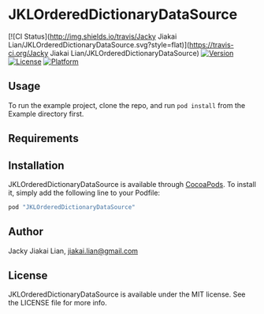 # JKLOrderedDictionaryDataSource

[![CI Status](http://img.shields.io/travis/Jacky Jiakai Lian/JKLOrderedDictionaryDataSource.svg?style=flat)](https://travis-ci.org/Jacky Jiakai Lian/JKLOrderedDictionaryDataSource)
[![Version](https://img.shields.io/cocoapods/v/JKLOrderedDictionaryDataSource.svg?style=flat)](http://cocoapods.org/pods/JKLOrderedDictionaryDataSource)
[![License](https://img.shields.io/cocoapods/l/JKLOrderedDictionaryDataSource.svg?style=flat)](http://cocoapods.org/pods/JKLOrderedDictionaryDataSource)
[![Platform](https://img.shields.io/cocoapods/p/JKLOrderedDictionaryDataSource.svg?style=flat)](http://cocoapods.org/pods/JKLOrderedDictionaryDataSource)

## Usage

To run the example project, clone the repo, and run `pod install` from the Example directory first.

## Requirements

## Installation

JKLOrderedDictionaryDataSource is available through [CocoaPods](http://cocoapods.org). To install
it, simply add the following line to your Podfile:

```ruby
pod "JKLOrderedDictionaryDataSource"
```

## Author

Jacky Jiakai Lian, jiakai.lian@gmail.com

## License

JKLOrderedDictionaryDataSource is available under the MIT license. See the LICENSE file for more info.
